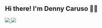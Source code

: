 ## Hi there! I'm Denny Caruso 👋🏻 

<a href="https://www.linkedin.com/in/denny-caruso/"><img src="https://img.shields.io/badge/LinkedIn-0077B5?style=for-the-badge&logo=linkedin&logoColor=white"/> </a>
<a href="https://stackoverflow.com/users/11154026/d-caruso"><img src="https://img.shields.io/badge/Stack_Overflow-FE7A16?style=for-the-badge&logo=stack-overflow&logoColor=white"/></a>
